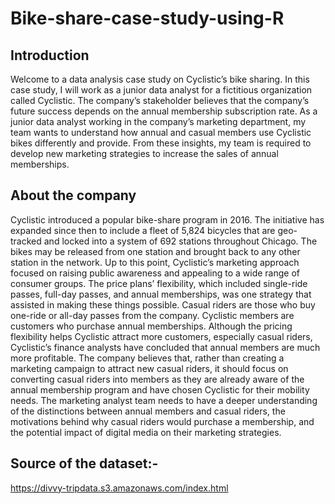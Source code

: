 # Bike-share-case-study-using-R
## Introduction
Welcome to a data analysis case study on Cyclistic’s bike sharing. In this case study, I will work as a junior data analyst for a fictitious organization called Cyclistic. The company’s stakeholder believes that the company’s future success depends on the annual membership subscription rate. As a junior data analyst working in the company’s marketing department, my team wants to understand how annual and casual members use Cyclistic bikes differently and provide. From these insights, my team is required to develop new marketing strategies to increase the sales of annual memberships.

## About the company
Cyclistic introduced a popular bike-share program in 2016. The initiative has expanded since then to include a fleet of 5,824 bicycles that are geo-tracked and locked into a system of 692 stations throughout Chicago. The bikes may be released from one station and brought back to any other station in the network. Up to this point, Cyclistic’s marketing approach focused on raising public awareness and appealing to a wide range of consumer groups. The price plans’ flexibility, which included single-ride passes, full-day passes, and annual memberships, was one strategy that assisted in making these things possible. Casual riders are those who buy one-ride or all-day passes from the company. Cyclistic members are customers who purchase annual memberships. Although the pricing flexibility helps Cyclistic attract more customers, especially casual riders, Cyclistic’s finance analysts have concluded that annual members are much more profitable. The company believes that, rather than creating a marketing campaign to attract new casual riders, it should focus on converting casual riders into members as they are already aware of the annual membership program and have chosen Cyclistic for their mobility needs. The marketing analyst team needs to have a deeper understanding of the distinctions between annual members and casual riders, the motivations behind why casual riders would purchase a membership, and the potential impact of digital media on their marketing strategies.

## Source of the dataset:- 
https://divvy-tripdata.s3.amazonaws.com/index.html
